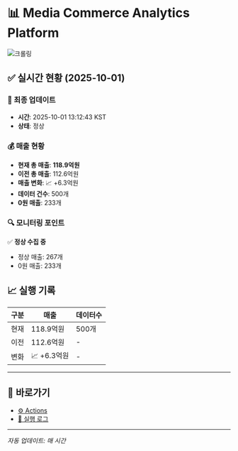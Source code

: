 # 📊 Media Commerce Analytics Platform

![크롤링](https://img.shields.io/badge/크롤링-정상-green)

## ✅ 실시간 현황 (2025-10-01)

### 📍 최종 업데이트
- **시간**: 2025-10-01 13:12:43 KST
- **상태**: 정상

### 💰 매출 현황
- **현재 총 매출**: **118.9억원**
- **이전 총 매출**: 112.6억원
- **매출 변화**: 📈 +6.3억원
- **데이터 건수**: 500개
- **0원 매출**: 233개

### 🔍 모니터링 포인트

✅ **정상 수집 중**
- 정상 매출: 267개
- 0원 매출: 233개


## 📈 실행 기록

| 구분 | 매출 | 데이터수 |
|------|------|----------|
| 현재 | 118.9억원 | 500개 |
| 이전 | 112.6억원 | - |
| 변화 | 📈 +6.3억원 | - |

---

## 🔗 바로가기

- [⚙️ Actions](../../actions)
- [📝 실행 로그](../../actions/workflows/daily_scraping.yml)

---

*자동 업데이트: 매 시간*
